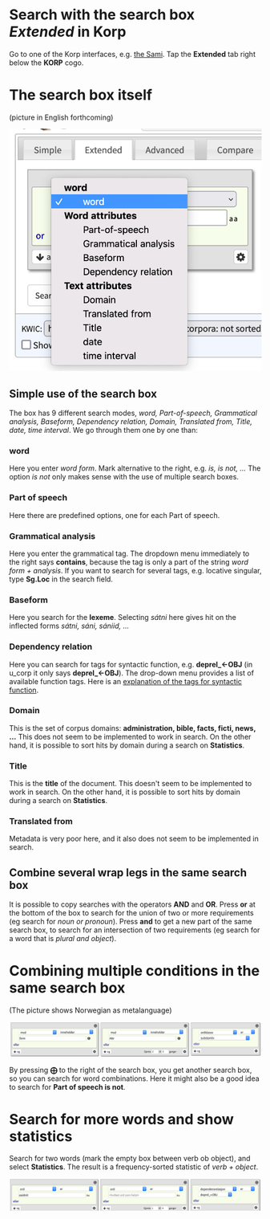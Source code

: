 # Search with the search box _Extended_ in Korp

Go to one of the Korp interfaces, e.g. [the Sami](http://gtweb.uit.no/korp/). Tap the **Extended** tab right below the **KORP** cogo.

# The search box itself

(picture in English forthcoming)

![Alt text](korp-extended.png?raw=true "Søkeboksen *Utvidet*")

## Simple use of the search box

The box has 9 different search modes, _word, Part-of-speech, Grammatical analysis, Baseform, Dependency relation, Domain, Translated from, Title, date, time interval_. We go through them one by one than:

### word

Here you enter _word form_. Mark alternative to the right, e.g. _is, is not, ..._ The option _is not_ only makes sense with the use of multiple search boxes.

### Part of speech

Here there are predefined options, one for each Part of speech.

### Grammatical analysis

Here you enter the grammatical tag. The dropdown menu immediately to the right says **contains**, because the tag is only a part of the string _word form + analysis_. If you want to search for several tags, e.g. locative singular, type **Sg.Loc** in the search field.

### Baseform

Here you search for the **lexeme**. Selecting _sátni_ here gives hit on the inflected forms _sátni, sáni, sániid, ..._

### Dependency relation

Here you can search for tags for syntactic function, e.g. **deprel_←OBJ** (in u_corp it only says **deprel_←OBJ**). The drop-down menu provides a list of available function tags. Here is an [explanation of the tags for syntactic function](https://giellalt.uit.no/lang/sme/docu-sme-syntaxtags.html).

### Domain

This is the set of corpus domains: **administration, bible, facts, ficti, news, ...** This does not seem to be implemented to work in search. On the other hand, it is possible to sort hits by domain during a search on **Statistics**.

### Title

This is the **title** of the document. This doesn't seem to be implemented to work in search. On the other hand, it is possible to sort hits by domain during a search on **Statistics**.

### Translated from

Metadata is very poor here, and it also does not seem to be implemented in search.

## Combine several wrap legs in the same search box

It is possible to copy searches with the operators **AND** and **OR**. Press **or** at the bottom of the box to search for the union of two or more requirements (eg search for _noun or pronoun_). Press **and** to get a new part of the same search box, to search for an intersection of two requirements (eg search for a word that is _plural and object_).

# Combining multiple conditions in the same search box

(The picture shows Norwegian as metalanguage)

![Alt ​​text](korp-treboksar.png?raw=true "Combination of several boxes")

By pressing **⨁** to the right of the search box, you get another search box, so you can search for word combinations. Here it might also be a good idea to search for **Part of speech is not**.

# Search for more words and show statistics

Search for two words (mark the empty box between verb ob object), and select **Statistics**. The result is a frequency-sorted statistic of _verb + object_.

![Alt ​​text](korp-treboks-obj.png?raw=true "Unspecified word between the verb and the object")

